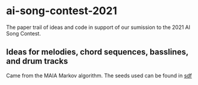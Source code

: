 # ai-song-contest-2021
The paper trail of ideas and code in support of our sumission to the 2021 AI Song Contest.

## Ideas for melodies, chord sequences, basslines, and drum tracks
Came from the MAIA Markov algorithm. The seeds used can be found in 
[sdf](https://github.com/mstrcyork/ai-song-contest-2021/tree/main/algorithms/run_maia_markov)
